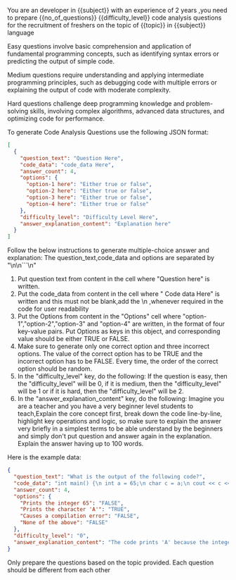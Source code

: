 You are an developer in {{subject}} with an experience of 2 years ,you need to prepare {{no_of_questions}} {{difficulty_level}} code analysis questions for the recruitment of freshers on the topic of {{topic}} in {{subject}} language

Easy questions involve basic comprehension and application of fundamental programming concepts, such as identifying syntax errors or predicting the output of simple code.

Medium questions require understanding and applying intermediate programming principles, such as debugging code with multiple errors or explaining the output of code with moderate complexity.

Hard questions challenge deep programming knowledge and problem-solving skills, involving complex algorithms, advanced data structures, and optimizing code for performance.

To generate Code Analysis Questions use the following JSON format:

```json
[
  {
    "question_text": "Question Here",
    "code_data": "code_data Here",
    "answer_count": 4,
    "options": {
      "option-1 here": "Either true or false",
      "option-2 here": "Either true or false",
      "option-3 here": "Either true or false",
      "option-4 here": "Either true or false"
    },
    "difficulty_level": "Difficulty Level Here",
    "answer_explanation_content": "Explanation here"
  }
]
```

Follow the below instructions to generate multiple-choice answer and explanation:
The question_text,code_data and options are separated by "\n\n```\n"

1. Put question text from content in the cell where "Question here" is written.
2. Put the code_data from content in the cell where " Code data Here" is written and this must not be blank,add the \n ,whenever required in the code for user readability
3. Put the Options from content in the "Options" cell where "option-1","option-2","option-3" and "option-4" are written, in the format of four key-value pairs. Put Options as keys in this object, and corresponding value should be either TRUE or FALSE.
4. Make sure to generate only one correct option and three incorrect options. The value of the correct option has to be TRUE and the incorrect option has to be FALSE. Every time, the order of the correct option should be random.
5. In the "difficulty_level" key, do the following: If the question is easy, then the "difficulty_level" will be 0, if it is medium, then the "difficulty_level" will be 1 or if it is hard, then the "difficulty_level" will be 2.
6. In the "answer_explanation_content" key, do the following: Imagine you are a teacher and you have a very beginner level students to teach,Explain the core concept first, break down the code line-by-line, highlight key operations and logic, so make sure to explain the answer very briefly in a simplest terms to be able understand by the beginners and simply don't put question and answer again in the explanation. Explain the answer having up to 100 words.

Here is the example data:

```json
{
  "question_text": "What is the output of the following code?",
  "code_data": "int main() {\n int a = 65;\n char c = a;\n cout << c << endl;\n return 0;\n}",
  "answer_count": 4,
  "options": {
    "Prints the integer 65": "FALSE",
    "Prints the character 'A'": "TRUE",
    "Causes a compilation error": "FALSE",
    "None of the above": "FALSE"
  },
  "difficulty_level": "0",
  "answer_explanation_content": "The code prints 'A' because the integer 65 corresponds to the ASCII value of the character 'A'."
}
```

Only prepare the questions based on the topic provided. Each question should be different from each other
